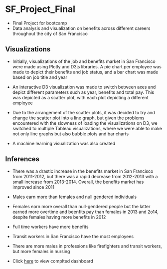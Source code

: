 # SF_Project_Final

- Final Project for bootcamp
- Data analysis and visualization on benefits across different careers throughout the city of San Francisco

## Visualizations

- Initially, visualizations of the job and benefits market in San Francisco were made using Plotly and D3js libraries. A pie chart per employee was made to depict their benefits and job status, and a bar chart was made based on job title and year

- An interactive D3 visualization was made to switch between axes and depict different parameters such as year, benefits and total pay. This was depicted as a scatter plot, with each plot depicting a different employee

- Due to the arrangement of the scatter plots, it was decided to try and change the scatter plot into a line graph, but given the problems encountered with the slowness of loading the visualizations on D3, we switched to multiple Tableau visualizations, where we were able to make not only line graphs but also bubble plots and bar charts

- A machine learning visualization was also created

## Inferences

- There was a drastic increase in the benefits market in San Francisco from 2011-2012, but there was a rapid decrease from 2012-2013 with a small increase from 2013-2014. Overall, the benefits market has improved since 2011

- Males earn more than females and null gendered individuals

- Females earn more overall than null-gendered people but the latter earned more overtime and beenfits pay than females in 2013 and 2o14, despite females having more benefits in 2012

- Full time workers have more benefits

- Transit workers in San Francisco have the most employees

- There are more males in professions like firefighters and transit workers, but more females in nursing
* Click [here](https://public.tableau.com/profile/hiral.patel7420#!/vizhome/sf_anlysfnl/SanFranciscoBenefitsMarketStory?publish=yes) to view complted dashboard
